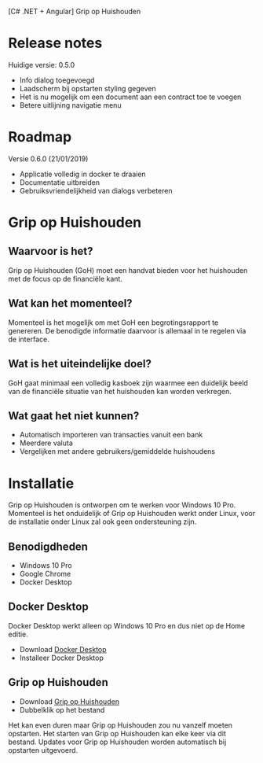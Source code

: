 [C# .NET + Angular] Grip op Huishouden

# Release notes
Huidige versie: 0.5.0
- Info dialog toegevoegd
- Laadscherm bij opstarten styling gegeven
- Het is nu mogelijk om een document aan een contract toe te voegen
- Betere uitlijning navigatie menu

# Roadmap
Versie 0.6.0 (21/01/2019)
- Applicatie volledig in docker te draaien
- Documentatie uitbreiden
- Gebruiksvriendelijkheid van dialogs verbeteren

# Grip op Huishouden
## Waarvoor is het?
Grip op Huishouden (GoH) moet een handvat bieden voor het huishouden met de focus op de financiële kant.

## Wat kan het momenteel?
Momenteel is het mogelijk om met GoH een begrotingsrapport te genereren. De benodigde informatie daarvoor is allemaal in te regelen via de interface.

## Wat is het uiteindelijke doel?
GoH gaat minimaal een volledig kasboek zijn waarmee een duidelijk beeld van de financiële situatie van het huishouden kan worden verkregen.

## Wat gaat het niet kunnen?
- Automatisch importeren van transacties vanuit een bank
- Meerdere valuta
- Vergelijken met andere gebruikers/gemiddelde huishoudens

# Installatie
Grip op Huishouden is ontworpen om te werken voor Windows 10 Pro. Momenteel is het onduidelijk of Grip op Huishouden werkt onder Linux, voor de installatie onder Linux zal ook geen ondersteuning zijn.

## Benodigdheden
- Windows 10 Pro
- Google Chrome
- Docker Desktop

## Docker Desktop
Docker Desktop werkt alleen op Windows 10 Pro en dus niet op de Home editie.

- Download [Docker Desktop](https://download.docker.com/win/stable/Docker%20for%20Windows%20Installer.exe) 
- Installeer Docker Desktop

## Grip op Huishouden
- Download [Grip op Huishouden](https://raw.github.com/WesMaster/goh/master/)
- Dubbelklik op het bestand

Het kan even duren maar Grip op Huishouden zou nu vanzelf moeten opstarten. Het starten van Grip op Huishouden kan elke keer via dit bestand. Updates voor Grip op Huishouden worden automatisch bij opstarten uitgevoerd.


